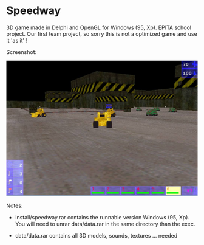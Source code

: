 # Speedway

3D game made in Delphi and OpenGL for Windows (95, Xp). EPITA school project. Our first team project, so sorry this is not a optimized game and use it 'as it' !

Screenshot:

![alt tag](https://github.com/Lecrapouille/Speedway/blob/master/doc/screenshot.jpg)

Notes:

* install/speedway.rar contains the runnable version Windows (95, Xp). You will need to unrar data/data.rar in the same directory than the exec.

* data/data.rar contains all 3D models, sounds, textures ... needed

